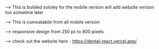 --> This is builded sololey for the mobile version will add website version too sometime later

--> This is comoatabile from all mobile version

--> responsive design from 250 px to 800 pixels

--> check out the website here - https://dental-react.vercel.app/
